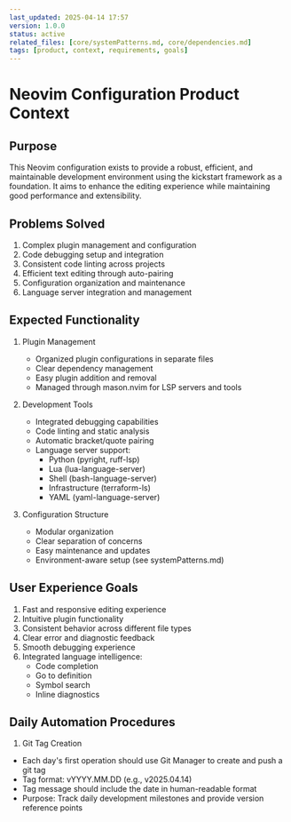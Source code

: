 ```yaml
---
last_updated: 2025-04-14 17:57
version: 1.0.0
status: active
related_files: [core/systemPatterns.md, core/dependencies.md]
tags: [product, context, requirements, goals]
---
```


# Neovim Configuration Product Context

## Purpose
This Neovim configuration exists to provide a robust, efficient, and maintainable development environment using the kickstart framework as a foundation. It aims to enhance the editing experience while maintaining good performance and extensibility.

## Problems Solved
1. Complex plugin management and configuration
2. Code debugging setup and integration
3. Consistent code linting across projects
4. Efficient text editing through auto-pairing
5. Configuration organization and maintenance
6. Language server integration and management

## Expected Functionality
1. Plugin Management
   - Organized plugin configurations in separate files
   - Clear dependency management
   - Easy plugin addition and removal
   - Managed through mason.nvim for LSP servers and tools

2. Development Tools
   - Integrated debugging capabilities
   - Code linting and static analysis
   - Automatic bracket/quote pairing
   - Language server support:
     * Python (pyright, ruff-lsp)
     * Lua (lua-language-server)
     * Shell (bash-language-server)
     * Infrastructure (terraform-ls)
     * YAML (yaml-language-server)

3. Configuration Structure
   - Modular organization
   - Clear separation of concerns
   - Easy maintenance and updates
   - Environment-aware setup (see systemPatterns.md)

## User Experience Goals
1. Fast and responsive editing experience
2. Intuitive plugin functionality
3. Consistent behavior across different file types
4. Clear error and diagnostic feedback
5. Smooth debugging experience
6. Integrated language intelligence:
   - Code completion
   - Go to definition
   - Symbol search
   - Inline diagnostics

## Daily Automation Procedures
1. Git Tag Creation
  - Each day's first operation should use Git Manager to create and push a git tag
  - Tag format: vYYYY.MM.DD (e.g., v2025.04.14)
  - Tag message should include the date in human-readable format
  - Purpose: Track daily development milestones and provide version reference points
